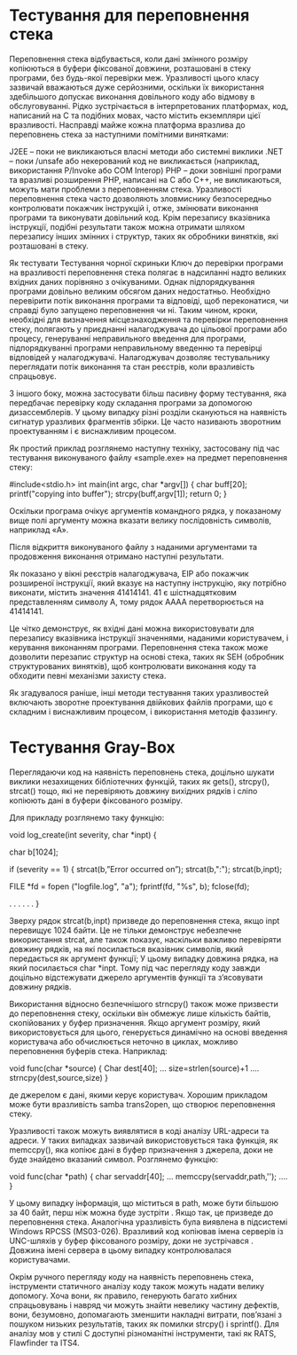 # Тестування для переповнення стека

Переповнення стека відбувається, коли дані змінного розміру копіюються в буфери фіксованої довжини, розташовані в стеку програми, без будь-якої перевірки меж. Уразливості цього класу зазвичай вважаються дуже серйозними, оскільки їх використання здебільшого допускає виконання довільного коду або відмову в обслуговуванні. Рідко зустрічається в інтерпретованих платформах, код, написаний на C та подібних мовах, часто містить екземпляри цієї вразливості. Насправді майже кожна платформа вразлива до переповнень стека за наступними помітними винятками:

J2EE – поки не викликаються власні методи або системні виклики
.NET – поки /unsafe або некерований код не викликається (наприклад, використання P/Invoke або COM Interop)
PHP – доки зовнішні програми та вразливі розширення PHP, написані на C або C++, не викликаються, можуть мати проблеми з переповненням стека.
Уразливості переповнення стека часто дозволяють зловмиснику безпосередньо контролювати покажчик інструкцій і, отже, змінювати виконання програми та виконувати довільний код. Крім перезапису вказівника інструкції, подібні результати також можна отримати шляхом перезапису інших змінних і структур, таких як обробники винятків, які розташовані в стеку.

Як тестувати
Тестування чорної скриньки
Ключ до перевірки програми на вразливості переповнення стека полягає в надсиланні надто великих вхідних даних порівняно з очікуваними. Однак підпорядкування програми довільно великим обсягом даних недостатньо. Необхідно перевірити потік виконання програми та відповіді, щоб переконатися, чи справді було запущено переповнення чи ні. Таким чином, кроки, необхідні для визначення місцезнаходження та перевірки переповнення стеку, полягають у приєднанні налагоджувача до цільової програми або процесу, генеруванні неправильного введення для програми, підпорядкуванні програми неправильному введенню та перевірці відповідей у налагоджувачі. Налагоджувач дозволяє тестувальнику переглядати потік виконання та стан реєстрів, коли вразливість спрацьовує.

З іншого боку, можна застосувати більш пасивну форму тестування, яка передбачає перевірку коду складання програми за допомогою дизассемблерів. У цьому випадку різні розділи скануються на наявність сигнатур уразливих фрагментів збірки. Це часто називають зворотним проектуванням і є виснажливим процесом.

Як простий приклад розглянемо наступну техніку, застосовану під час тестування виконуваного файлу «sample.exe» на предмет переповнення стеку:

#include<stdio.h>
int main(int argc, char *argv[])
{
    char buff[20];
    printf("copying into buffer");
    strcpy(buff,argv[1]);
    return 0;
}

Оскільки програма очікує аргументів командного рядка, у показаному вище полі аргументу можна вказати велику послідовність символів, наприклад «A».

Після відкриття виконуваного файлу з наданими аргументами та продовження виконання отримано наступні результати.

Як показано у вікні реєстрів налагоджувача, EIP або покажчик розширеної інструкції, який вказує на наступну інструкцію, яку потрібно виконати, містить значення 41414141. 41 є шістнадцятковим представленням символу A, тому рядок AAAA перетворюється на 41414141.

Це чітко демонструє, як вхідні дані можна використовувати для перезапису вказівника інструкції значеннями, наданими користувачем, і керування виконанням програми. Переповнення стека також може дозволити перезапис структур на основі стека, таких як SEH (обробник структурованих винятків), щоб контролювати виконання коду та обходити певні механізми захисту стека.

Як згадувалося раніше, інші методи тестування таких уразливостей включають зворотне проектування двійкових файлів програми, що є складним і виснажливим процесом, і використання методів фаззингу.

# Тестування Gray-Box
Переглядаючи код на наявність переповнень стека, доцільно шукати виклики незахищених бібліотечних функцій, таких як gets(), strcpy(), strcat() тощо, які не перевіряють довжину вихідних рядків і сліпо копіюють дані в буфери фіксованого розміру.

Для прикладу розглянемо таку функцію:

void log_create(int severity, char *inpt) {

char b[1024];

if (severity == 1)
{
strcat(b,”Error occurred on”);
strcat(b,":");
strcat(b,inpt);


FILE *fd = fopen ("logfile.log", "a");
fprintf(fd, "%s", b);
fclose(fd);

. . . . . .
}

Зверху рядок strcat(b,inpt) призведе до переповнення стека, якщо inpt перевищує 1024 байти. Це не тільки демонструє небезпечне використання strcat, але також показує, наскільки важливо перевіряти довжину рядків, на які посилається вказівник символів, який передається як аргумент функції; У цьому випадку довжина рядка, на який посилається char *inpt. Тому під час перегляду коду завжди доцільно відстежувати джерело аргументів функції та з’ясовувати довжину рядків.

Використання відносно безпечнішого strncpy() також може призвести до переповнення стеку, оскільки він обмежує лише кількість байтів, скопійованих у буфер призначення. Якщо аргумент розміру, який використовується для цього, генерується динамічно на основі введення користувача або обчислюється неточно в циклах, можливо переповнення буферів стека. Наприклад:

void func(char *source)
{
Char dest[40];
…
size=strlen(source)+1
….
strncpy(dest,source,size)
}

де джерелом є дані, якими керує користувач. Хорошим прикладом може бути вразливість samba trans2open, що створює переповнення стеку.

Уразливості також можуть виявлятися в коді аналізу URL-адреси та адреси. У таких випадках зазвичай використовується така функція, як memccpy(), яка копіює дані в буфер призначення з джерела, доки не буде знайдено вказаний символ. Розглянемо функцію:

void func(char *path)
{
char servaddr[40];
…
memccpy(servaddr,path,'\');
….
}

У цьому випадку інформація, що міститься в path, може бути більшою за 40 байт, перш ніж можна буде зустріти \. Якщо так, це призведе до переповнення стека. Аналогічна уразливість була виявлена в підсистемі Windows RPCSS (MS03-026). Вразливий код копіював імена серверів із UNC-шляхів у буфер фіксованого розміру, доки не зустрічався \. Довжина імені сервера в цьому випадку контролювалася користувачами.

Окрім ручного перегляду коду на наявність переповнень стека, інструменти статичного аналізу коду також можуть надати велику допомогу. Хоча вони, як правило, генерують багато хибних спрацьовувань і навряд чи можуть знайти невелику частину дефектів, вони, безумовно, допомагають зменшити накладні витрати, пов’язані з пошуком низьких результатів, таких як помилки strcpy() і sprintf(). Для аналізу мов у стилі C доступні різноманітні інструменти, такі як RATS, Flawfinder та ITS4.

